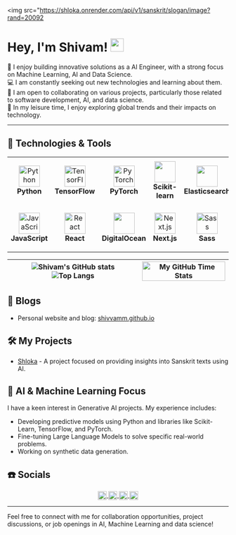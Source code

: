 <img src="https://shloka.onrender.com/api/v1/sanskrit/slogan/image?rand=20092

# Hey, I'm Shivam! <img src="https://raw.githubusercontent.com/MartinHeinz/MartinHeinz/master/wave.gif" width="30px">

🤖 I enjoy building innovative solutions as a AI Engineer, with a strong focus on Machine Learning, AI and Data Science.  
💻 I am constantly seeking out new technologies and learning about them.  
🤝 I am open to collaborating on various projects, particularly those related to software development, AI, and data science.  
🌟 In my leisure time, I enjoy exploring global trends and their impacts on technology.

---

## 🔧 Technologies & Tools

<table>
      <tr>
        <td align="center" height="108" width="108">
          <img
            src="https://cdn.jsdelivr.net/gh/devicons/devicon/icons/python/python-original.svg"
            width="48"
            height="48"
            alt="Python"
          />
          <br /><strong>Python</strong>
        </td>
        <td align="center" height="108" width="108">
          <img
            src="https://cdn.jsdelivr.net/gh/devicons/devicon/icons/tensorflow/tensorflow-original.svg"
            width="48"
            height="48"
            alt="TensorFlow"
          />
          <br /><strong>TensorFlow</strong>
        </td>
        <td align="center" height="108" width="108">
          <img
            src="https://cdn.jsdelivr.net/gh/devicons/devicon/icons/pytorch/pytorch-original.svg"
            width="48"
            height="48"
            alt="PyTorch"
          />
          <br /><strong>PyTorch</strong>
        </td>
        <td align="center" height="108" width="108">
          <img width="48" height="48" src="https://cdn.jsdelivr.net/gh/devicons/devicon@latest/icons/scikitlearn/scikitlearn-original.svg" />
          <br /><strong>Scikit-learn</strong>
        </td>
        <td align="center" height="108" width="108">  
          <img width="48" height="48" src="https://cdn.jsdelivr.net/gh/devicons/devicon@latest/icons/elasticsearch/elasticsearch-original.svg" />
          <br /><strong>Elasticsearch</strong>
        </td>
        <td align="center" height="108" width="108">
          <img width="48" height="48" src="https://cdn.jsdelivr.net/gh/devicons/devicon@latest/icons/jupyter/jupyter-original-wordmark.svg" />
          <br /><strong>Jupyter</strong>
        </td>
        <td align="center" height="108" width="108">
          <img width="48" height="48" src="https://cdn.jsdelivr.net/gh/devicons/devicon@latest/icons/linux/linux-original.svg" />
          <br /><strong>Linux</strong>
        </td>
        <td align="center" height="108" width="108">
          <img width="48" height="48" src="https://cdn.jsdelivr.net/gh/devicons/devicon@latest/icons/fastapi/fastapi-original.svg" />
          <br /><strong>FastAPI</strong>
        </td>
        <td align="center" height="108" width="108">
          <img width="48" height="48" src="https://cdn.jsdelivr.net/gh/devicons/devicon@latest/icons/anaconda/anaconda-original.svg" />
          <br /><strong>Anaconda</strong>
        </td>
      </tr>
      <tr>
        <td align="center" height="108" width="108">
          <img
            src="https://cdn.jsdelivr.net/gh/devicons/devicon/icons/javascript/javascript-plain.svg"
            width="48"
            height="48"
            alt="JavaScript"
          />
          <br /><strong>JavaScript</strong>
        </td>
        <td align="center" height="108" width="108">
          <img
            src="https://cdn.jsdelivr.net/gh/devicons/devicon/icons/react/react-original.svg"
            width="48"
            height="48"
            alt="React"
          />
          <br /><strong>React</strong>
        </td>
        <td align="center" height="108" width="108">
          <img width="48" height="48" src="https://cdn.jsdelivr.net/gh/devicons/devicon@latest/icons/digitalocean/digitalocean-original.svg" />
          <br /><strong>DigitalOcean</strong>
        </td>
        <td align="center" height="108" width="108">
          <img
            src="https://cdn.jsdelivr.net/gh/devicons/devicon/icons/nextjs/nextjs-original.svg"
            width="48"
            height="48"
            alt="Next.js"
          />
          <br /><strong>Next.js</strong>
        </td>
        <td align="center" height="108" width="108">
          <img
             width="48"
            height="48"
            src="https://cdn.jsdelivr.net/gh/devicons/devicon/icons/sass/sass-original.svg"
            alt="Sass"
          />
          <br /><strong>Sass</strong>
        </td>
        <td align="center" height="108" width="108">
          <img
            width="48"
            height="48"
            src="https://cdn.jsdelivr.net/gh/devicons/devicon@latest/icons/tailwindcss/tailwindcss-original.svg"
          />
          <br /><strong>Tailwind</strong>
        </td>
        <td align="center" height="108" width="108">
          <img
            src="https://cdn.jsdelivr.net/gh/devicons/devicon/icons/nodejs/nodejs-original.svg"
            width="48"
            height="48"
            alt="Node.js"
          />
          <br /><strong>Node.js</strong>
        </td>
        <td align="center" height="108" width="108">
          <img width="48"
            height="48" src="https://cdn.jsdelivr.net/gh/devicons/devicon@latest/icons/redis/redis-original.svg" />
          <br /><strong>Redis</strong>
        </td>     
        <td align="center" height="108" width="108">
          <img
            src="https://cdn.jsdelivr.net/gh/devicons/devicon/icons/docker/docker-original.svg"
            width="48"
            height="48"
            alt="Docker"
          />
          <br /><strong>Docker</strong>
        </td>
      </tr>
    </table>

<object type="image/svg+xml" data="https://shloka.onrender.com/api/v1/sanskrit/slogan/image" width="180" height="72"></object>

| ![Shivam's GitHub stats](https://github-readme-stats.vercel.app/api?username=shivvamm&show_icons=true&theme=dark)![Top Langs](https://github-readme-stats.vercel.app/api/top-langs/?username=shivvamm&hide_progress=false) | <img align="center" width="100%" src="https://github-readme-stats.vercel.app/api/wakatime?username=shivvamm&theme=blue-green&border_color=001F1E&text_color=09d672&icon_color=00C2C2&title_color=00F1E9" alt="My GitHub Time Stats" /> |
| ------------- | ------------- |

## 📝 Blogs

- Personal website and blog: [shivvamm.github.io](https://shivvamm.github.io/)

## 🛠️ My Projects

- [Shloka](https://shloka.vercel.app/) - A project focused on providing insights into Sanskrit texts using AI.

## 🌟 AI & Machine Learning Focus

I have a keen interest in Generative AI projects. My experience includes:

- Developing predictive models using Python and libraries like Scikit-Learn, TensorFlow, and PyTorch.
- Fine-tuning Large Language Models to solve specific real-world problems.
- Working on synthetic data generation.

## ☎️ Socials

<p align="center">
  <a href="https://www.linkedin.com/in/shivampandey27/" target="blank">
    <img align="center"
         src="https://img.shields.io/badge/linkedin-%231DA1F2.svg?style=for-the-badge&logo=linkedin&logoColor=white"
         alt="LinkedIn" height="20"/>
  </a>
  <a href="mailto:mrshivam@duck.com" target="blank">
    <img align="center"
         src="https://img.shields.io/badge/gmail-EA4335.svg?style=for-the-badge&logo=gmail&logoColor=white"
         alt="Gmail" height="20"/>
  </a>
  <a href="https://twitter.com/Shivv71" target="blank">
    <img align="center"
         src="https://img.shields.io/badge/twitter-%231DA1F2.svg?style=for-the-badge&logo=twitter&logoColor=white"
         alt="Twitter" height="20"/>
  </a>
  <a href="https://github.com/shivvamm" target="blank">
    <img align="center"
         src="https://img.shields.io/badge/github-%231DA1F2.svg?style=for-the-badge&logo=github&logoColor=white"
         alt="GitHub" height="20"/>
  </a>
</p>

---

Feel free to connect with me for collaboration opportunities, project discussions, or job openings in AI, Machine Learning and data science!
